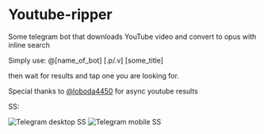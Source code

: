 # Youtube-ripper
Some telegram bot that downloads YouTube video and convert to opus with inline search

Simply use: @[name_of_bot] [.p/.v] [some_title]

then wait for results and tap one you are looking for.

Special thanks to [@loboda4450](https://github.com/loboda4450/) for async youtube results

SS:

![Telegram desktop SS](https://i.imgur.com/nwH4Rm3.png)
![Telegram mobile SS](https://i.imgur.com/Zby4JH9.jpg)

